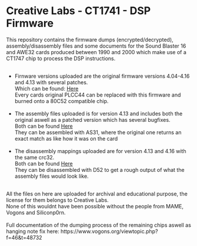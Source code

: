 # Creative Labs - CT1741 - DSP Firmware

This repository contains the firmware dumps (encrypted/decrypted), assembly/disassembly files and some documents for the Sound Blaster 16 and AWE32 cards produced between 1990 and 2000 which make use of a CT1747 chip to process the DSP instructions.<br>
<br>
- Firnware versions uploaded are the original firmware versions 4.04-4.16 and 4.13 with several patches.<br>
  Which can be found: [Here](https://github.com/S95Sedan/CT1747_DSP/tree/main/firmware)<br>
  Every cards original PLCC44 can be replaced with this firmware and burned onto a 80C52 compatible chip.<br>
  <br>
- The assembly files uploaded is for version 4.13 and includes both the original aswell as a patched version which has several bugfixes.<br>
  Both can be found [Here](https://github.com/S95Sedan/CT1747_DSP/tree/main/assembly)<br>
  They can be assembled with AS31, where the original one returns an exact match as like how it was on the card<br>
  <br>
- The disassembly mappings uploaded are for version 4.13 and 4.16 with the same crc32.<br>
  Both can be found [Here](https://github.com/S95Sedan/CT1747_DSP/tree/main/disassembly)<br>
  They can be disassembled with D52 to get a rough output of what the assembly files would look like.<br>
<br>
All the files on here are uploaded for archival and educational purpose, the license for them belongs to Creative Labs.<br>
None of this wouldnt have been possible without the people from MAME, Vogons and Siliconp0rn.<br>
<br>
Full documentation of the dumping process of the remaining chips aswell as hanging note fix here: https://www.vogons.org/viewtopic.php?f=46&t=48732
